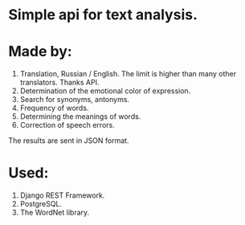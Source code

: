 # Simple api for text analysis.

# Made by:
1) Translation, Russian / English. The limit is higher than many other translators. Thanks API.
2) Determination of the emotional color of expression.
3) Search for synonyms, antonyms.
4) Frequency of words.
5) Determining the meanings of words.
6) Correction of speech errors.

The results are sent in JSON format.

# Used:
1) Django REST Framework.
2) PostgreSQL.
3) The WordNet library.
